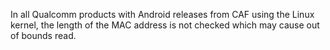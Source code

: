 In all Qualcomm products with Android releases from CAF using the Linux kernel, the length of the MAC address is not checked which may cause out of bounds read.